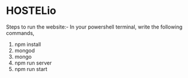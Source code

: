 # HOSTELio

Steps to run the website:-
In your powershell terminal, write the following commands,
1. npm install
2. mongod
3. mongo
4. npm run server
5. npm run start
